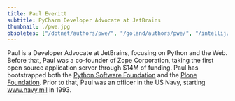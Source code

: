 ```yaml
---
title: Paul Everitt
subtitle: PyCharm Developer Advocate at JetBrains
thumbnail: ./pwe.jpg
obsoletes: ["/dotnet/authors/pwe/", "/goland/authors/pwe/", "/intellij/authors/pwe/", "/pycharm/authors/pwe/", "/webstorm/authors/pwe/", "/webstorm/authors/ed/", "/pycharm/authors/ni/"]
---
```


Paul is a Developer Advocate at JetBrains, focusing on Python and the Web. Before that, Paul
was a co-founder of Zope Corporation, taking the first open source
application server through $14M of funding. Paul has bootstrapped both
the [Python Software Foundation](https://www.python.org/psf/) and the [Plone Foundation](https://plone.org/foundation). Prior to that,
Paul was an officer in the US Navy, starting www.navy.mil in 1993.
